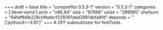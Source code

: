 +++
draft = false
title = "compreffor 0.5.3-1"
version = "0.5.3-1"
categories = ['devel-extra']
arch = "x86_64"
size = "87696"
usize = "289995"
sha1sum = "64faffb6b229cbfbebcf226061dad2991dbfa8fd"
depends = "['python3>=3.10']"
+++
A CFF subroutinizer for fontTools.